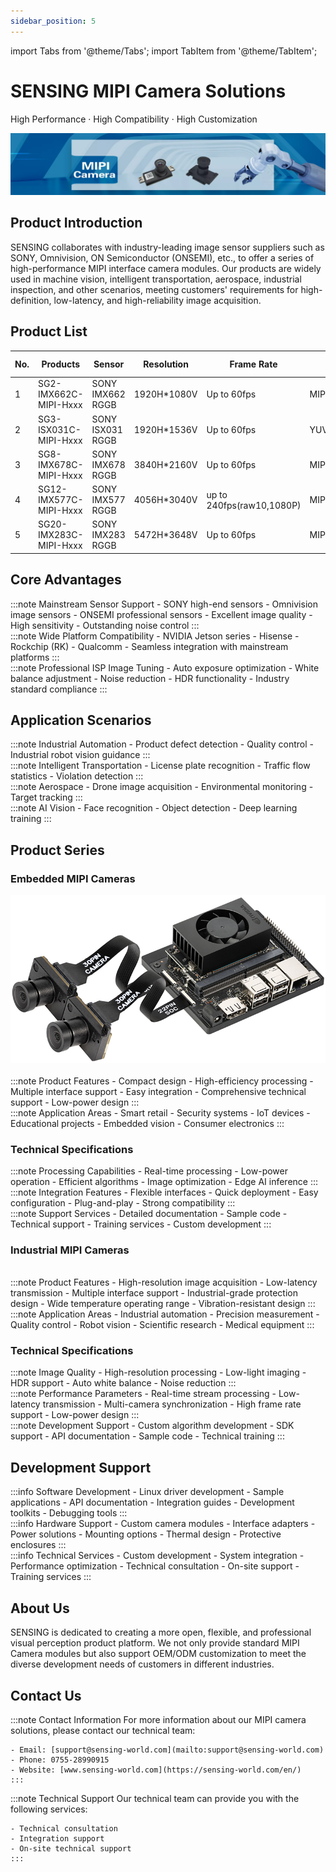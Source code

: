 ```yaml
---
sidebar_position: 5
---
```


import Tabs from '@theme/Tabs';
import TabItem from '@theme/TabItem';

# SENSING MIPI Camera Solutions
High Performance · High Compatibility · High Customization

<div style={{textAlign: 'center'}}>
    <img src="https://raw.githubusercontent.com/1214658495/myWikiFiles/main/Camera/mipi_csi_camera/mipi_csi_camera.png" alt="SENSING MIPI Camera" 
    style={{maxWidth: '100%', height:'auto'}} />
</div>

## Product Introduction

SENSING collaborates with industry-leading image sensor suppliers such as SONY, Omnivision, ON Semiconductor (ONSEMI), etc., to offer a series of high-performance MIPI interface camera modules. Our products are widely used in machine vision, intelligent transportation, aerospace, industrial inspection, and other scenarios, meeting customers' requirements for high-definition, low-latency, and high-reliability image acquisition.

## Product List

| No. | Products | Sensor | Resolution | Frame Rate | Output Data | Product Links |
|-----|----------|--------|------------|------------|-------------|---------------|
| 1 | SG2-IMX662C-MIPI-Hxxx | SONY IMX662 RGGB | 1920H*1080V | Up to 60fps | MIPI/RAW@10bit/12bit | [View Details](https://sensing-world.com/en/h-pd-38.html?recommendFromPid=0&fromMid=1563) |
| 2 | SG3-ISX031C-MIPI-Hxxx | SONY ISX031 RGGB | 1920H*1536V | Up to 60fps | YUV422@8bit | [View Details](https://sensing-world.com/en/h-pd-114.html?recommendFromPid=0&fromMid=1563) |
| 3 | SG8-IMX678C-MIPI-Hxxx | SONY IMX678 RGGB | 3840H*2160V | Up to 60fps | MIPI/RAW@10bit/12bit | [View Details](https://sensing-world.com/en/h-pd-40.html?recommendFromPid=0&fromMid=1563) |
| 4 | SG12-IMX577C-MIPI-Hxxx | SONY IMX577 RGGB | 4056H*3040V | up to 240fps(raw10,1080P) | MIPI/RAW@10bit/12bit | [View Details](https://sensing-world.com/en/h-pd-41.html?recommendFromPid=0&fromMid=1563) |
| 5 | SG20-IMX283C-MIPI-Hxxx | SONY IMX283 RGGB | 5472H*3648V | Up to 60fps | MIPI/RAW@10bit/12bit | [View Details](https://sensing-world.com/en/h-pd-115.html?recommendFromPid=0&fromMid=1563) |

## Core Advantages

<div className="row">
  <div className="col col--4">
    :::note Mainstream Sensor Support
    - SONY high-end sensors
    - Omnivision image sensors
    - ONSEMI professional sensors
    - Excellent image quality
    - High sensitivity
    - Outstanding noise control
    :::
  </div>
  <div className="col col--4">
    :::note Wide Platform Compatibility
    - NVIDIA Jetson series
    - Hisense
    - Rockchip (RK)
    - Qualcomm
    - Seamless integration with mainstream platforms
    :::
  </div>
  <div className="col col--4">
    :::note Professional ISP Image Tuning
    - Auto exposure optimization
    - White balance adjustment
    - Noise reduction
    - HDR functionality
    - Industry standard compliance
    :::
  </div>
</div>

## Application Scenarios

<div className="row">
  <div className="col col--6">
    :::note Industrial Automation
    - Product defect detection
    - Quality control
    - Industrial robot vision guidance
    :::
  </div>
  <div className="col col--6">
    :::note Intelligent Transportation
    - License plate recognition
    - Traffic flow statistics
    - Violation detection
    :::
  </div>
</div>

<div className="row">
  <div className="col col--6">
    :::note Aerospace
    - Drone image acquisition
    - Environmental monitoring
    - Target tracking
    :::
  </div>
  <div className="col col--6">
    :::note AI Vision
    - Face recognition
    - Object detection
    - Deep learning training
    :::
  </div>
</div>

## Product Series

<Tabs>
<TabItem value="embedded" label="Embedded Cameras" default>

### Embedded MIPI Cameras
<div style={{textAlign: 'center'}}>
    <img src="https://raw.githubusercontent.com/1214658495/myWikiFiles/main/Camera/mipi_csi_camera/mipi_csi_camera_nvidia.png" alt="Embedded Camera" 
    style={{maxWidth: '60%', height:'auto'}} />
</div>
<br />

<div className="row">
  <div className="col col--6">
    :::note Product Features
    - Compact design
    - High-efficiency processing
    - Multiple interface support
    - Easy integration
    - Comprehensive technical support
    - Low-power design
    :::
  </div>
  <div className="col col--6">
    :::note Application Areas
    - Smart retail
    - Security systems
    - IoT devices
    - Educational projects
    - Embedded vision
    - Consumer electronics
    :::
  </div>
</div>

### Technical Specifications

<div className="row">
  <div className="col col--4">
    :::note Processing Capabilities
    - Real-time processing
    - Low-power operation
    - Efficient algorithms
    - Image optimization
    - Edge AI inference
    :::
  </div>
  <div className="col col--4">
    :::note Integration Features
    - Flexible interfaces
    - Quick deployment
    - Easy configuration
    - Plug-and-play
    - Strong compatibility
    :::
  </div>
  <div className="col col--4">
    :::note Support Services
    - Detailed documentation
    - Sample code
    - Technical support
    - Training services
    - Custom development
    :::
  </div>
</div>

</TabItem>

<TabItem value="industrial" label="Industrial Cameras">

### Industrial MIPI Cameras
<!-- <div style={{textAlign: 'center'}}>
    <img src="https://raw.githubusercontent.com/1214658495/myWikiFiles/main/Nvidia_jetson/nvidia_jetson_agx_orin.png" alt="Industrial Camera" 
    style={{width: 860, height:'auto'}} />
</div> -->

<br />

<div className="row">
  <div className="col col--6">
    :::note Product Features
    - High-resolution image acquisition
    - Low-latency transmission
    - Multiple interface support
    - Industrial-grade protection design
    - Wide temperature operating range
    - Vibration-resistant design
    :::
  </div>
  <div className="col col--6">
    :::note Application Areas
    - Industrial automation
    - Precision measurement
    - Quality control
    - Robot vision
    - Scientific research
    - Medical equipment
    :::
  </div>
</div>

### Technical Specifications

<div className="row">
  <div className="col col--4">
    :::note Image Quality
    - High-resolution processing
    - Low-light imaging
    - HDR support
    - Auto white balance
    - Noise reduction
    :::
  </div>
  <div className="col col--4">
    :::note Performance Parameters
    - Real-time stream processing
    - Low-latency transmission
    - Multi-camera synchronization
    - High frame rate support
    - Low-power design
    :::
  </div>
  <div className="col col--4">
    :::note Development Support
    - Custom algorithm development
    - SDK support
    - API documentation
    - Sample code
    - Technical training
    :::
  </div>
</div>

</TabItem>
</Tabs>

## Development Support

<div className="row">
  <div className="col col--4">
    :::info Software Development
    - Linux driver development
    - Sample applications
    - API documentation
    - Integration guides
    - Development toolkits
    - Debugging tools
    :::
  </div>
  <div className="col col--4">
    :::info Hardware Support
    - Custom camera modules
    - Interface adapters
    - Power solutions
    - Mounting options
    - Thermal design
    - Protective enclosures
    :::
  </div>
  <div className="col col--4">
    :::info Technical Services
    - Custom development
    - System integration
    - Performance optimization
    - Technical consultation
    - On-site support
    - Training services
    :::
  </div>
</div>

## About Us

SENSING is dedicated to creating a more open, flexible, and professional visual perception product platform. We not only provide standard MIPI Camera modules but also support OEM/ODM customization to meet the diverse development needs of customers in different industries.

## Contact Us

<div className="row">
  <div className="col col--6">
    :::note Contact Information
    For more information about our MIPI camera solutions, please contact our technical team:

    - Email: [support@sensing-world.com](mailto:support@sensing-world.com)
    - Phone: 0755-28990915
    - Website: [www.sensing-world.com](https://sensing-world.com/en/)
    :::
  </div>
  <div className="col col--6">
    :::note Technical Support
    Our technical team can provide you with the following services:

    - Technical consultation
    - Integration support
    - On-site technical support
    :::
  </div>
</div>

